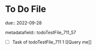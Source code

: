 # To Do File

due:: 2022-09-28

metadatafield:: todoTestFile_711_57

- [ ] Task of todoTestFile_711 1 [[Query me]]
